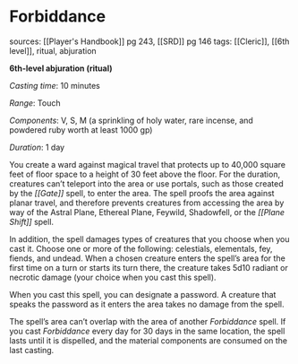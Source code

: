 # Forbiddance
sources: [[Player's Handbook]] pg 243, [[SRD]] pg 146
tags: [[Cleric]], [[6th level]], ritual, abjuration

**6th-level abjuration (ritual)**

*Casting time*: 10 minutes

*Range*: Touch

*Components*: V, S, M (a sprinkling of holy water, rare incense, and powdered ruby worth at least 1000 gp)

*Duration*: 1 day

You create a ward against magical travel that protects up to 40,000 square feet of floor space to a height of 30 feet above the floor. For the duration, creatures can’t teleport into the area or use portals, such as those created by the *[[Gate]]* spell, to enter the area. The spell proofs the area against planar travel, and therefore prevents creatures from accessing the area by way of the Astral Plane, Ethereal Plane, Feywild, Shadowfell, or the *[[Plane Shift]]* spell.

In addition, the spell damages types of creatures that you choose when you cast it. Choose one or more of the following: celestials, elementals, fey, fiends, and undead. When a chosen creature enters the spell’s area for the first time on a turn or starts its turn there, the creature takes 5d10 radiant or necrotic damage (your choice when you cast this spell).

When you cast this spell, you can designate a password. A creature that speaks the password as it enters the area takes no damage from the spell.

The spell’s area can’t overlap with the area of another *Forbiddance* spell. If you cast *Forbiddance* every day for 30 days in the same location, the spell lasts until it is dispelled, and the material components are consumed on the last casting.
